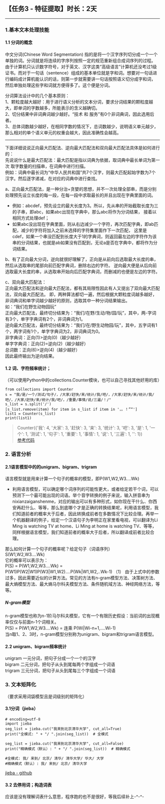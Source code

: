 ## 【任务3 - 特征提取】时长：2天  
***  
### 1.基本文本处理技能        
#### 1.1 分词的概念   
中文分词(Chinese Word Segmentation) 指的是将一个汉字序列切分成一个一个单独的词。分词就是将连续的字序列按照一定的规范重新组合成词序列的过程。    
由于计算机只认识数字符号，对于英文、汉字这类“高级语言”计算机还没考过1级证书。而对于一句话（sentence）组成的基本单位就是字和词。想要对一句话进行编码成计算机能认识的话，则第一步就需要讲一句话按照语义切分成字和词，
然后单独处理这些字和词就方便得多了。这个便是分词。

分词算法设计中的几个基本原则：  
1、颗粒度越大越好：用于进行语义分析的文本分词，要求分词结果的颗粒度越大，即单词的字数越多，所能表示的含义越确切。    
2、切分结果中非词典词越少越好。“技术 和 服务”有0个非词典词，因此选用后者。   
3、总体词数越少越好，在相同字数的情况下，总词数越少，说明语义单元越少，那么相对的单个语义单元的权重会越大，因此准确性会越高。    
***
下面详细说说正向最大匹配法、逆向最大匹配法和双向最大匹配法具体是如何进行的：    
先说说什么是最大匹配法：最大匹配是指以词典为依据，取词典中最长单词为第一次 取字数量的扫描串，在词典中进行扫描。    
例如：词典中最长词为“中华人民共和国”共7个汉字，则最大匹配起始字数为7个汉字。然后逐字递减，在对应的词典中进行查找。    

a、正向最大匹配法，是一种分治+贪婪的思想，并不一次处理全部串，而是分别处理预先设立长度的每一段，在每一段中求取最长的并且出现在字典里面的词。  
* 例如：abcdef，预先设立的最大长度为3。所以，先从串的开始截取长度为三的子串，即abc，如果abc出现在字典中，那么abc将作为分词结果，
接着以相同方式处理def；   
* 如果abc没出现在字典里面，则从右边减少一个字符，再次匹配字典，即ab匹配，减少的字符将加入之前未选择的字符集里面作下一次匹配，
这里是cdef，如果一个串没匹配到长度大于1的字典词，则返回最左边的字符作为该串的分词结果，也就是ab如果没有匹配到，无论a是否在字典中，都将作为分词结果。

b、有了正向最大分词，逆向就很好理解了，正向是从前向后选取最大长度的串，然后从选取串的尾部向前匹配字典词，删除右边的字符。
逆向最大便是从后向前选取最大长度的串，从选取串开始向后匹配字典词，而删减的也便是左边的字符。    

c、双向最大匹配法：   
正向最大匹配法和逆向最大匹配法，都有其局限性因此有人又提出了双向最大匹配法，双向最大匹配法。
即，两种算法都切一遍，然后根据大颗粒度词越多越好，非词典词和单字词越少越好的原则，选取其中一种分词结果输出。  
如：“我们在野生动物园玩”  
正向最大匹配法，最终切分结果为：“我们/在野/生动/物/园/玩”，其中，两-字词有3个，单字字典词有2个，非词典词为1。   
逆向最大匹配法，最终切分结果为：“我们/在/野生动物园/玩”，其中，五字词有1个，两字词有1个，单字字典词为2，非词典词为0。   
非字典词：正向(1)>逆向(0)（越少越好）    
单字字典词：正向(2)=逆向(2)（越少越好）   
总词数：正向(6)>逆向(4)（越少越好）   
因此最终输出为逆向结果。  

#### 1.2 词、字符频率统计；   
（可以使用Python中的collections.Counter模块，也可以自己寻找其他好用的库）
```
from collections import Counter
s = "我/是/一个/测试/句子/，/大家/赶快/来/统计/我/吧/，/大家/赶快/来/统计/我/吧/，/大家/赶快/来/统计/我/吧/，/重要/事情/说/三遍/！/"
s_list = s.split('/') 
[s_list.remove(item) for item in s_list if item in '，。！”“']
list1 = Counter(s_list)
print(list1)
```   
>Counter({'我': 4, '大家': 3, '赶快': 3, '来': 3, '统计': 3, '吧': 3, '是': 1, '一个': 1, '测试': 1, '句子': 1, '重要': 1, '事情': 1, '说': 1, '三遍': 1, '': 1})    
[参考代码](https://www.cnblogs.com/hycstar/p/9345751.html)  

### 2. 语言分析   
#### 2.1语言模型中的的unigram、bigram、trigram   
语言模型就是用来计算一个句子的概率的模型，即P(W1,W2,W3....Wk)   
* 利用语言模型，可以确定哪个词序列的可能性更大，或者给定若干个词，可以预测下一个最可能出现的词语。举个音字转换的例子来说，输入拼音串为nixianzaiganshenme，对应的输出可以有多种形式，如你现在干什么、你西安再赶什么、等等，那么到底哪个才是正确的转换结果呢，利用语言模型，我们知道前者的概率大于后者，因此转换成前者在多数情况下比较合理。再举一个机器翻译的例子，给定一个汉语句子为李明正在家里看电视，可以翻译为Li Ming is watching TV at home、Li Ming at home is watching TV、等等，同样根据语言模型，我们知道前者的概率大于后者，所以翻译成前者比较合理。   

那么如何计算一个句子的概率呢？给定句子（词语序列）  
S(W1,W2,W3....Wk)   
它的概率可以表示为：    
P(S) = P(W1,W2,W3....Wk) =  P(W1)P(W2|W1)P(W3|W1,W2)....P(Wk|W1,W2,..Wk-1)  （1）
由于上式中的参数过多，因此需要近似的计算方法。常见的方法有n-gram模型方法、决策树方法、最大熵模型方法、最大熵马尔科夫模型方法、条件随机域方法、神经网络方法，等等。   
##### N-gram模型    
n-gram模型也称为n-1阶马尔科夫模型，它有一个有限历史假设：当前词的出现概率仅仅与前面n-1个词相关。   
P(S) = P(W1,W2,W3....Wk) =  连乘  P(Wi|Wi-n+1,....Wi-1)   
当n取1、2、3时，n-gram模型分别称为unigram、bigram和trigram语言模型。   

#### 2.2 unigram、bigram频率统计  
unigram 一元分词，把句子分成一个一个的汉字   
bigram 二元分词，把句子从头到尾每两个字组成一个词语   
trigram 三元分词，把句子从头到尾每三个字组成一个词语   

### 3. 文本矩阵化  
（要求采用词袋模型且是词级别的矩阵化）
#### 3.1分词（jieba）  
```
# encoding=utf-8
import jieba
seg_list = jieba.cut("我来到北京清华大学", cut_all=True)
print("全模式: " + "/ ".join(seg_list))  # 全模式

seg_list = jieba.cut("我来到北京清华大学", cut_all=False)
print("精确模式（默认）: " + "/ ".join(seg_list))  # 精确模式

#全模式: 我/ 来到/ 北京/ 清华/ 清华大学/ 华大/ 大学
#精确模式（默认）: 我/ 来到/ 北京/ 清华大学
```   
[jieba - github](https://github.com/fxsjy/jieba)
#### 3.2 去停用词；构造词表   
应该是没有理解词表什么意思，程序跑的也不是很好，等我后续补上-^-^-

